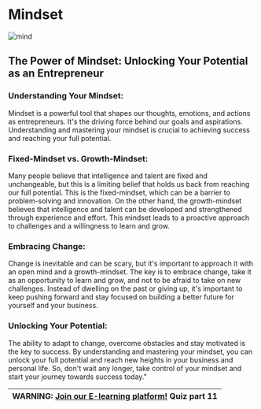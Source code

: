 # Mindset
![mind](https://cdn.discordapp.com/attachments/633947157673672714/1066738914225823866/teste.png)
## The Power of Mindset: Unlocking Your Potential as an Entrepreneur

### Understanding Your Mindset:
Mindset is a powerful tool that shapes our thoughts, emotions, and actions as entrepreneurs. It's the driving force behind our goals and aspirations. Understanding and mastering your mindset is crucial to achieving success and reaching your full potential.
### Fixed-Mindset vs. Growth-Mindset:
Many people believe that intelligence and talent are fixed and unchangeable, but this is a limiting belief that holds us back from reaching our full potential. This is the fixed-mindset, which can be a barrier to problem-solving and innovation. On the other hand, the growth-mindset believes that intelligence and talent can be developed and strengthened through experience and effort. This mindset leads to a proactive approach to challenges and a willingness to learn and grow.
### Embracing Change:
Change is inevitable and can be scary, but it's important to approach it with an open mind and a growth-mindset. The key is to embrace change, take it as an opportunity to learn and grow, and not to be afraid to take on new challenges. Instead of dwelling on the past or giving up, it's important to keep pushing forward and stay focused on building a better future for yourself and your business.

### Unlocking Your Potential:
The ability to adapt to change, overcome obstacles and stay motivated is the key to success. By understanding and mastering your mindset, you can unlock your full potential and reach new heights in your business and personal life. So, don't wait any longer, take control of your mindset and start your journey towards success today."

| WARNING: <a href="http://localhost:8080" target="_blank">Join our E-learning platform!</a> Quiz part 11 |
| --- |